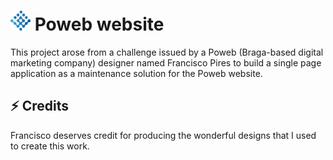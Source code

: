<div>
  <h1><img src="public/favicon.ico"/> Poweb website</h1>
  
</div>

This project arose from a challenge issued by a Poweb (Braga-based digital marketing company) designer named Francisco Pires to build a single page application as a maintenance solution for the Poweb website.

## :zap: Credits

Francisco deserves credit for producing the wonderful designs that I used to create this work. 
